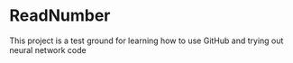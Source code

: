 # ReadNumber
This project is a test ground for learning how to use GitHub and trying out neural network code
